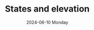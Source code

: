 ---
date:
- 2024-06-10 Monday
coverimage: ../assets/lists_icon_1710524790703_0.jpg
description: Serves as a reference for
title: States and elevation
type: showcase/tokens
layout: states
---